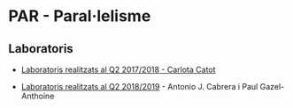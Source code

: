 # PAR - Paral·lelisme
## Laboratoris

- [Laboratoris realitzats al Q2 2017/2018 - Carlota Catot](https://github.com/carlotacb/PAR-Laboratoris)

- [Laboratoris realitzats al Q2 2018/2019](https://github.com/ajcabrera/FIB-PAR) - Antonio J. Cabrera i Paul Gazel-Anthoine

